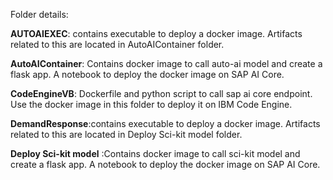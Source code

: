 Folder details: <br>

**AUTOAIEXEC**: contains executable to deploy a docker image. Artifacts related to this are located in AutoAIContainer folder. <br>

**AutoAIContainer**: Contains docker image to call auto-ai model and create a flask app. A notebook to deploy the docker image on SAP AI Core. <br>

**CodeEngineVB**: Dockerfile and python script to call sap ai core endpoint. Use the docker image in this folder to deploy it on IBM Code Engine. <br>

**DemandResponse**:contains executable to deploy a docker image. Artifacts related to this are located in Deploy Sci-kit model folder. <br>

**Deploy Sci-kit model** :Contains docker image to call sci-kit model and create a flask app. A notebook to deploy the docker image on SAP AI Core. <br>
